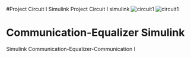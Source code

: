 #Project Circuit I Simulink
Project Circuit I simulink
![circuit1](https://github.com/stackprogramer/MatlabSimulinkProjects/blob/master/ProjectCircuit1Simulink/images/i2.jpg)
![circuit1](https://github.com/stackprogramer/MatlabSimulinkProjects/blob/master/ProjectCircuit1Simulink/images/i3.jpg)

# Communication-Equalizer Simulink
Simulink Communication-Equalizer-Communication I

